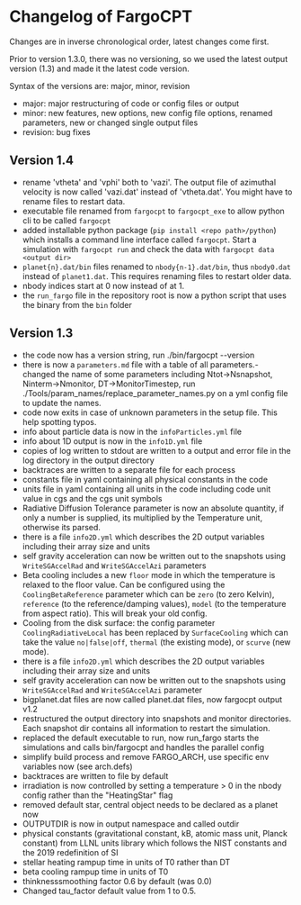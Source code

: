 # Changelog of FargoCPT

Changes are in inverse chronological order, latest changes come first.

Prior to version 1.3.0, there was no versioning, so we used the latest output version (1.3) and made it the latest code version.

Syntax of the versions are: major, minor, revision
- major: major restructuring of code or config files or output
- minor: new features, new options, new config file options, renamed parameters, new or changed single output files
- revision: bug fixes

## Version 1.4
- rename 'vtheta' and 'vphi' both to 'vazi'. The output file of azimuthal velocity is now called 'vazi.dat' instead of 'vtheta.dat'. You might have to rename files to restart data.
- executable file renamed from `fargocpt` to `fargocpt_exe` to allow python cli to be called `fargocpt`
- added installable python package (`pip install <repo path>/python`) which installs a command line interface called `fargocpt`. Start a simulation with `fargocpt run` and check the data with `fargocpt data <output dir>`
- `planet{n}.dat/bin` files renamed to `nbody{n-1}.dat/bin`, thus `nbody0.dat` instead of `planet1.dat`. This requires renaming files to restart older data.
- nbody indices start at 0 now instead of at 1.
- the `run_fargo` file in the repository root is now a python script that uses the binary from the `bin` folder

## Version 1.3
- the code now has a version string, run ./bin/fargocpt --version
- there is now a `parameters.md` file with a table of all parameters.- changed the name of some parameters including Ntot->Nsnapshot, Ninterm->Nmonitor, DT->MonitorTimestep, run ./Tools/param_names/replace_parameter_names.py on a yml config file to update the names.
- code now exits in case of unknown parameters in the setup file. This help spotting typos.
- info about particle data is now in the `infoParticles.yml` file
- info about 1D output is now in the `info1D.yml` file
- copies of log written to stdout are written to a output and error file in the log directory in the output directory
- backtraces are written to a separate file for each process
- constants file in yaml containing all physical constants in the code
- units file in yaml containing all units in the code including code unit value in cgs and the cgs unit symbols
- Radiative Diffusion Tolerance parameter is now an absolute quantity, if only a number is supplied, its multiplied by the Temperature unit, otherwise its parsed.
- there is a file `info2D.yml` which describes the 2D output variables including their array size and units
- self gravity acceleration can now be written out to the snapshots using `WriteSGAccelRad` and `WriteSGAccelAzi` parameters
- Beta cooling includes a new `floor` mode in which the temperature is relaxed to the floor value. Can be configured using the `CoolingBetaReference` parameter which can be `zero` (to zero Kelvin), `reference` (to the reference/damping values), `model` (to the temperature from aspect ratio). This will break your old config.
- Cooling from the disk surface: the config parameter `CoolingRadiativeLocal` has been replaced by `SurfaceCooling` which can take the value `no|false|off`, `thermal` (the existing mode), or `scurve` (new mode).
- there is a file `info2D.yml` which describes the 2D output variables including their array size and units
- self gravity acceleration can now be written out to the snapshots using `WriteSGAccelRad` and `WriteSGAccelAzi` parameter
- bigplanet.dat files are now called planet.dat files, now fargocpt output v1.2
- restructured the output directory into snapshots and monitor directories. Each snapshot dir contains all information to restart the simulation.
- replaced the default executable to run, now run_fargo starts the simulations and calls bin/fargocpt and handles the parallel config
- simplify build process and remove FARGO_ARCH, use specific env variables now (see arch.defs)
- backtraces are written to file by default
- irradiation is now controlled by setting a temperature > 0 in the nbody config rather than the "HeatingStar" flag
- removed default star, central object needs to be declared as a planet now
- OUTPUTDIR is now in output namespace and called outdir
- physical constants (gravitational constant, kB, atomic mass unit, Planck constant) from LLNL units library which follows the NIST constants and the 2019 redefinition of SI
- stellar heating rampup time in units of T0 rather than DT
- beta cooling rampup time in units of T0
- thinknesssmoothing factor 0.6 by default (was 0.0)
- Changed tau_factor default value from 1 to 0.5.